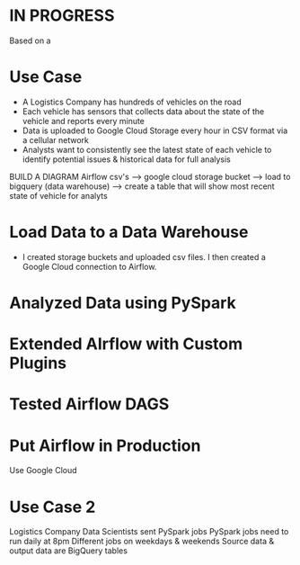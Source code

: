 # IN PROGRESS

Based on a 

# Use Case
- A Logistics Company has hundreds of vehicles on the road 
- Each vehicle has sensors that collects data about the state of the vehicle and reports every minute
- Data is uploaded to Google Cloud Storage every hour in CSV format via a cellular network
- Analysts want to consistently see the latest state of each vehicle to identify potential issues & historical data for full analysis

BUILD A DIAGRAM
Airflow
csv's --> google cloud storage bucket --> load to bigquery (data warehouse) --> create a table that will show most recent state of vehicle for analyts



# Load Data to a Data Warehouse
- I created storage buckets and uploaded csv files. I then created a Google Cloud connection to Airflow.

# Analyzed Data using PySpark

# Extended AIrflow with Custom Plugins

# Tested Airflow DAGS

# Put Airflow in Production


Use Google Cloud


# Use Case 2
Logistics Company
Data Scientists sent PySpark jobs
PySpark jobs need to run daily at 8pm
Different jobs on weekdays & weekends
Source data & output data are BigQuery tables
